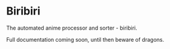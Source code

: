 # Biribiri

The automated anime processor and sorter - biribiri.

Full documentation coming soon, until then beware of dragons.